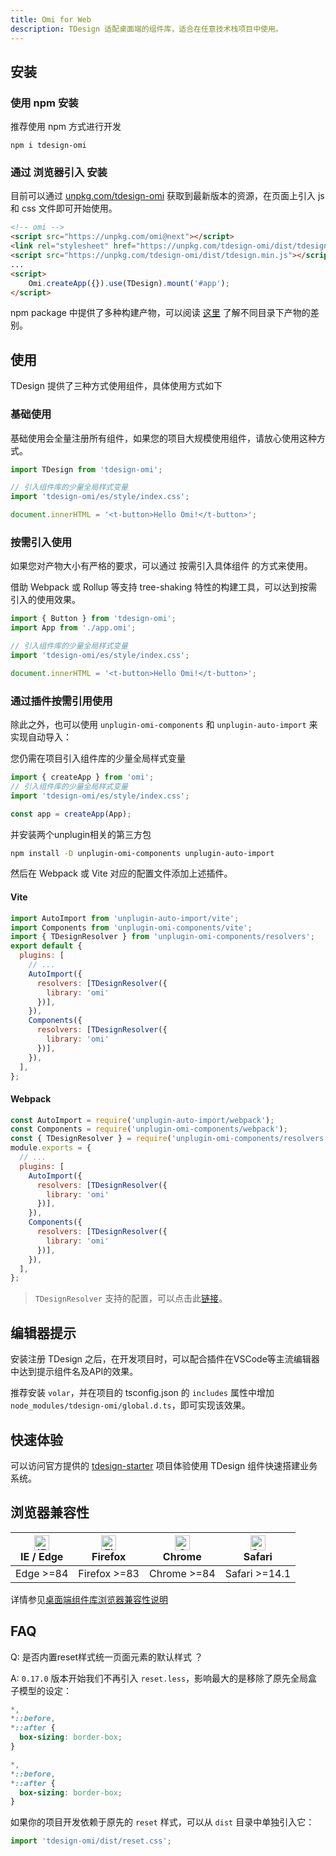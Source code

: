 ```yaml
---
title: Omi for Web
description: TDesign 适配桌面端的组件库，适合在任意技术栈项目中使用。
---
```


## 安装

### 使用 npm 安装

推荐使用 npm 方式进行开发

```shell
npm i tdesign-omi
```

### 通过 浏览器引入 安装

目前可以通过 [unpkg.com/tdesign-omi](https://unpkg.com/tdesign-omi) 获取到最新版本的资源，在页面上引入 js 和 css 文件即可开始使用。

```html
<!-- omi -->
<script src="https://unpkg.com/omi@next"></script>
<link rel="stylesheet" href="https://unpkg.com/tdesign-omi/dist/tdesign.min.css" />
<script src="https://unpkg.com/tdesign-omi/dist/tdesign.min.js"></script>
...
<script>
	Omi.createApp({}).use(TDesign).mount('#app');
</script>
```

npm package 中提供了多种构建产物，可以阅读 [这里](https://github.com/Tencent/tdesign/blob/main/docs/develop-install.md) 了解不同目录下产物的差别。

## 使用

TDesign 提供了三种方式使用组件，具体使用方式如下
### 基础使用

基础使用会全量注册所有组件，如果您的项目大规模使用组件，请放心使用这种方式。

```js
import TDesign from 'tdesign-omi';

// 引入组件库的少量全局样式变量
import 'tdesign-omi/es/style/index.css';

document.innerHTML = '<t-button>Hello Omi!</t-button>';
```

### 按需引入使用

如果您对产物大小有严格的要求，可以通过 按需引入具体组件 的方式来使用。

借助 Webpack 或 Rollup 等支持 tree-shaking 特性的构建工具，可以达到按需引入的使用效果。

```js
import { Button } from 'tdesign-omi';
import App from './app.omi';

// 引入组件库的少量全局样式变量
import 'tdesign-omi/es/style/index.css';

document.innerHTML = '<t-button>Hello Omi!</t-button>';
```

### 通过插件按需引用使用

除此之外，也可以使用 `unplugin-omi-components` 和 `unplugin-auto-import` 来实现自动导入：

您仍需在项目引入组件库的少量全局样式变量
```js
import { createApp } from 'omi';
// 引入组件库的少量全局样式变量
import 'tdesign-omi/es/style/index.css';

const app = createApp(App);
```
并安装两个unplugin相关的第三方包
```bash
npm install -D unplugin-omi-components unplugin-auto-import
```

然后在 Webpack 或 Vite 对应的配置文件添加上述插件。

#### Vite

```js
import AutoImport from 'unplugin-auto-import/vite';
import Components from 'unplugin-omi-components/vite';
import { TDesignResolver } from 'unplugin-omi-components/resolvers';
export default {
  plugins: [
    // ...
    AutoImport({
      resolvers: [TDesignResolver({
        library: 'omi'
      })],
    }),
    Components({
      resolvers: [TDesignResolver({
        library: 'omi'
      })],
    }),
  ],
};
```

#### Webpack

```js
const AutoImport = require('unplugin-auto-import/webpack');
const Components = require('unplugin-omi-components/webpack');
const { TDesignResolver } = require('unplugin-omi-components/resolvers');
module.exports = {
  // ...
  plugins: [
    AutoImport({
      resolvers: [TDesignResolver({
        library: 'omi'
      })],
    }),
    Components({
      resolvers: [TDesignResolver({
        library: 'omi'
      })],
    }),
  ],
};
```

> `TDesignResolver` 支持的配置，可以点击此[链接](https://github.com/antfu/unplugin-omi-components/blob/main/src/core/resolvers/tdesign.ts#L4)。



## 编辑器提示

安装注册 TDesign 之后，在开发项目时，可以配合插件在VSCode等主流编辑器中达到提示组件名及API的效果。

推荐安装 `volar`，并在项目的 tsconfig.json 的 `includes` 属性中增加`node_modules/tdesign-omi/global.d.ts`，即可实现该效果。

## 快速体验

可以访问官方提供的 [tdesign-starter](https://tdesign.tencent.com/starter/omi/) 项目体验使用 TDesign 组件快速搭建业务系统。

## 浏览器兼容性

| [<img src="https://tdesign.gtimg.com/docs/edge_48x48.png" alt="IE / Edge" width="24px" height="24px" />](http://godban.github.io/browsers-support-badges/)<br/> IE / Edge | [<img src="https://tdesign.gtimg.com/docs/firefox_48x48.png" alt="Firefox" width="24px" height="24px" />](http://godban.github.io/browsers-support-badges/)<br/>Firefox | [<img src="https://tdesign.gtimg.com/docs/chrome_48x48.png" alt="Chrome" width="24px" height="24px" />](http://godban.github.io/browsers-support-badges/)<br/>Chrome | [<img src="https://tdesign.gtimg.com/docs/safari_48x48.png" alt="Safari" width="24px" height="24px" />](http://godban.github.io/browsers-support-badges/)<br/>Safari |
| --- | --- | --- | --- |
| Edge >=84 | Firefox >=83 | Chrome >=84 | Safari >=14.1 |


详情参见[桌面端组件库浏览器兼容性说明](https://github.com/Tencent/tdesign/wiki/%E6%A1%8C%E9%9D%A2%E7%AB%AF%E7%BB%84%E4%BB%B6%E5%BA%93%E6%B5%8F%E8%A7%88%E5%99%A8%E5%85%BC%E5%AE%B9%E6%80%A7%E8%AF%B4%E6%98%8E)

## FAQ

Q: 是否内置reset样式统一页面元素的默认样式 ？

A: `0.17.0` 版本开始我们不再引入 `reset.less`，影响最大的是移除了原先全局盒子模型的设定：

```css
*,
*::before,
*::after {
  box-sizing: border-box;
}
```

```css
*,
*::before,
*::after {
  box-sizing: border-box;
}
```

如果你的项目开发依赖于原先的 `reset` 样式，可以从 `dist` 目录中单独引入它：

```js
import 'tdesign-omi/dist/reset.css';
```
